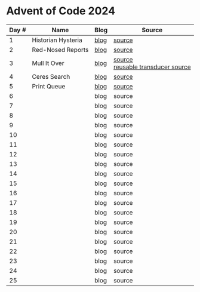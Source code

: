 # Advent of Code 2024

| Day # | Name               | Blog                  | Source                                                                                                                     |
|-------|--------------------|-----------------------|----------------------------------------------------------------------------------------------------------------------------|
| 1     | Historian Hysteria | [blog](docs/day01.md) | [source](src/advent_2024_clojure/day01.clj)                                                                                |
| 2     | Red-Nosed Reports  | [blog](docs/day02.md) | [source](src/advent_2024_clojure/day02.clj)                                                                                |
| 3     | Mull It Over       | [blog](docs/day03.md) | [source](src/advent_2024_clojure/day03.clj)<br/>[reusable transducer source](src/advent_2024_clojure/day03_transducer.clj) |
| 4     | Ceres Search       | [blog](docs/day04.md) | [source](src/advent_2024_clojure/day04.clj)                                                                                |
| 5     | Print Queue        | [blog](docs/day05.md) | [source](src/advent_2024_clojure/day05.clj)                                                                                |
| 6     |                    | blog                  | source                                                                                                                     |
| 7     |                    | blog                  | source                                                                                                                     |
| 8     |                    | blog                  | source                                                                                                                     |
| 9     |                    | blog                  | source                                                                                                                     |
| 10    |                    | blog                  | source                                                                                                                     |
| 11    |                    | blog                  | source                                                                                                                     |
| 12    |                    | blog                  | source                                                                                                                     |
| 13    |                    | blog                  | source                                                                                                                     |
| 14    |                    | blog                  | source                                                                                                                     |
| 15    |                    | blog                  | source                                                                                                                     |
| 16    |                    | blog                  | source                                                                                                                     |
| 17    |                    | blog                  | source                                                                                                                     |
| 18    |                    | blog                  | source                                                                                                                     |
| 19    |                    | blog                  | source                                                                                                                     |
| 20    |                    | blog                  | source                                                                                                                     |
| 21    |                    | blog                  | source                                                                                                                     |
| 22    |                    | blog                  | source                                                                                                                     |
| 23    |                    | blog                  | source                                                                                                                     |
| 24    |                    | blog                  | source                                                                                                                     |
| 25    |                    | blog                  | source                                                                                                                     |
